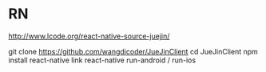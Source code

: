 # RN

http://www.lcode.org/react-native-source-juejin/


git clone https://github.com/wangdicoder/JueJinClient
cd JueJinClient
npm install
react-native link
react-native run-android / run-ios
